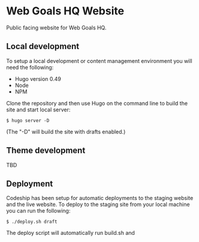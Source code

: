 # Web Goals HQ Website

Public facing website for Web Goals HQ.

## Local development

To setup a local development or content management environment you will need the following:

- Hugo version 0.49
- Node
- NPM

Clone the repository and then use Hugo on the command line to build the site and start local server:

    $ hugo server -D

(The "-D" will build the site with drafts enabled.)


## Theme development

TBD


## Deployment

Codeship has been setup for automatic deployments to the staging website and the live website. To deploy to the staging site from your local machine you can run the following:

    $ ./deploy.sh draft

The deploy script will automatically run build.sh and 
